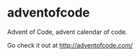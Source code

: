 # adventofcode
Advent of Code, advent calendar of code.

Go check it out at http://adventofcode.com/
